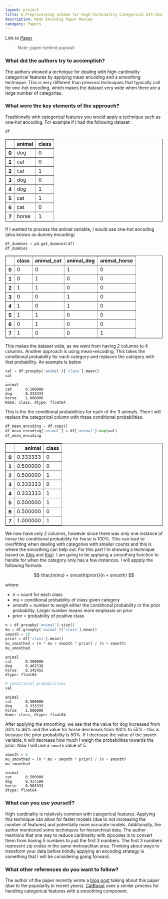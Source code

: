```yaml
---
layout: project
title: A Preprocessing Scheme for High-Cardinality Categorical Attributes in Classification and Prediction Problems 
description: Mean Encoding Paper Review
category: Papers
---
```


Link to [Paper](https://dl.acm.org/doi/10.1145/507533.507538)
> Note: paper behind paywall 

### What did the authors try to accomplish?
The authors showed a technique for dealing with high-cardinality categorical features by applying mean encoding and a smoothing technique. This is very different than previous techniques that typically call for one-hot encoding, which makes the dataset very wide when there are a large number of categories. 

### What were the key elements of the approach?
Traditionally with categorical features you would apply a technique such as one-hot encoding.  For example if I had the following dataset: 


```python
df
```




<div>
<style scoped>
    .dataframe tbody tr th:only-of-type {
        vertical-align: middle;
    }

    .dataframe tbody tr th {
        vertical-align: top;
    }

    .dataframe thead th {
        text-align: right;
    }
</style>
<table border="1" class="dataframe">
  <thead>
    <tr style="text-align: right;">
      <th></th>
      <th>animal</th>
      <th>class</th>
    </tr>
  </thead>
  <tbody>
    <tr>
      <th>0</th>
      <td>dog</td>
      <td>0</td>
    </tr>
    <tr>
      <th>1</th>
      <td>cat</td>
      <td>0</td>
    </tr>
    <tr>
      <th>2</th>
      <td>cat</td>
      <td>1</td>
    </tr>
    <tr>
      <th>3</th>
      <td>dog</td>
      <td>0</td>
    </tr>
    <tr>
      <th>4</th>
      <td>dog</td>
      <td>1</td>
    </tr>
    <tr>
      <th>5</th>
      <td>cat</td>
      <td>1</td>
    </tr>
    <tr>
      <th>6</th>
      <td>cat</td>
      <td>0</td>
    </tr>
    <tr>
      <th>7</th>
      <td>horse</td>
      <td>1</td>
    </tr>
  </tbody>
</table>
</div>



If I wanted to process the animal variable, I would use one-hot encoding (also known as dummy encoding) 


```python
df_dummies = pd.get_dummies(df)
df_dummies
```




<div>
<style scoped>
    .dataframe tbody tr th:only-of-type {
        vertical-align: middle;
    }

    .dataframe tbody tr th {
        vertical-align: top;
    }

    .dataframe thead th {
        text-align: right;
    }
</style>
<table border="1" class="dataframe">
  <thead>
    <tr style="text-align: right;">
      <th></th>
      <th>class</th>
      <th>animal_cat</th>
      <th>animal_dog</th>
      <th>animal_horse</th>
    </tr>
  </thead>
  <tbody>
    <tr>
      <th>0</th>
      <td>0</td>
      <td>0</td>
      <td>1</td>
      <td>0</td>
    </tr>
    <tr>
      <th>1</th>
      <td>0</td>
      <td>1</td>
      <td>0</td>
      <td>0</td>
    </tr>
    <tr>
      <th>2</th>
      <td>1</td>
      <td>1</td>
      <td>0</td>
      <td>0</td>
    </tr>
    <tr>
      <th>3</th>
      <td>0</td>
      <td>0</td>
      <td>1</td>
      <td>0</td>
    </tr>
    <tr>
      <th>4</th>
      <td>1</td>
      <td>0</td>
      <td>1</td>
      <td>0</td>
    </tr>
    <tr>
      <th>5</th>
      <td>1</td>
      <td>1</td>
      <td>0</td>
      <td>0</td>
    </tr>
    <tr>
      <th>6</th>
      <td>0</td>
      <td>1</td>
      <td>0</td>
      <td>0</td>
    </tr>
    <tr>
      <th>7</th>
      <td>1</td>
      <td>0</td>
      <td>0</td>
      <td>1</td>
    </tr>
  </tbody>
</table>
</div>



This makes the dataset wide, as we went from having 2 columns to 4 columns.  Another approach is using mean-encoding.  This takes the conditional probability for each category and replaces the category with that probability.  An example is below 


```python
val = df.groupby('animal')['class'].mean()
val
```




    animal
    cat      0.500000
    dog      0.333333
    horse    1.000000
    Name: class, dtype: float64



This is the the conditional probabilities for each of the 3 animals.  Then I will replace the categorical column with these conditional probabilities. 


```python
df_mean_encoding = df.copy()
df_mean_encoding['animal'] = df['animal'].map(val)
df_mean_encoding
```




<div>
<style scoped>
    .dataframe tbody tr th:only-of-type {
        vertical-align: middle;
    }

    .dataframe tbody tr th {
        vertical-align: top;
    }

    .dataframe thead th {
        text-align: right;
    }
</style>
<table border="1" class="dataframe">
  <thead>
    <tr style="text-align: right;">
      <th></th>
      <th>animal</th>
      <th>class</th>
    </tr>
  </thead>
  <tbody>
    <tr>
      <th>0</th>
      <td>0.333333</td>
      <td>0</td>
    </tr>
    <tr>
      <th>1</th>
      <td>0.500000</td>
      <td>0</td>
    </tr>
    <tr>
      <th>2</th>
      <td>0.500000</td>
      <td>1</td>
    </tr>
    <tr>
      <th>3</th>
      <td>0.333333</td>
      <td>0</td>
    </tr>
    <tr>
      <th>4</th>
      <td>0.333333</td>
      <td>1</td>
    </tr>
    <tr>
      <th>5</th>
      <td>0.500000</td>
      <td>1</td>
    </tr>
    <tr>
      <th>6</th>
      <td>0.500000</td>
      <td>0</td>
    </tr>
    <tr>
      <th>7</th>
      <td>1.000000</td>
      <td>1</td>
    </tr>
  </tbody>
</table>
</div>



We now have only 2 columns, however since there was only one instance of horse the conditional probability for horse is 100%.  This can lead to overfitting when dealing with categories with smaller counts and this is where the smoothing can help out.  For this part I'm showing a technique based on ([this](https://maxhalford.github.io/blog/target-encoding/) and [this](https://www.kaggle.com/dustinthewind/making-sense-of-mean-encoding)).  I am going to be applying a smoothing function to handle for when the category only has a few instances.  I will appply the following formula: 

$$ \frac{n(mu) + smooth(prior)}{n + smooth}  $$

where:
- n = count for each class 
- mu = conditional probability of class given category 
- smooth = number to weigh either the conditional probability or the prior probability.  Larger number means more emphasis on prior 
- prior = probability of positive class 


```python
n = df.groupby('animal').size()
mu = df.groupby('animal')['class'].mean()
smooth = 10
prior = df['class'].mean()
mu_smoothed = (n * mu + smooth * prior) / (n + smooth)
mu_smoothed
```




    animal
    cat      0.500000
    dog      0.461538
    horse    0.545455
    dtype: float64




```python
# conditional probabilities 
val
```




    animal
    cat      0.500000
    dog      0.333333
    horse    1.000000
    Name: class, dtype: float64



After applying the smoothing, we see that the value for dog increased from 33% to 46% and the value for horse decreases from 100% to 55% - this is because the prior probability is 50%.  If I decrease the value of the `smooth` variable, it will decrease how much I weigh the probabilities towards the prior.  Now I will use a `smooth` value of 5.


```python
smooth = 5
mu_smoothed = (n * mu + smooth * prior) / (n + smooth)
mu_smoothed
```




    animal
    cat      0.500000
    dog      0.437500
    horse    0.583333
    dtype: float64



### What can you use yourself?

High-cardinality is relatively common with categorical features.  Applying this technique can allow for faster models (due to not increasing the number of features) and potentially more accurate models.  Additionally, the author mentioned some techniques for hierarchical data.  The author mentions that one way to reduce cardinality with zipcodes is to convert them from having 5 numbers to just the first 3 numbers.  The first 3 numbers represent zip codes in the same metropolitan area.  Thinking about ways to transform your data before blindly applying an encoding strategy is something that I will be considering going forward.    

### What other references do you want to follow?

The author of the paper recently wrote a [blog post](https://towardsdatascience.com/extending-target-encoding-443aa9414cae) talking about this paper (due to the popularity in recent years).  [CatBoost](https://catboost.ai/) uses a similar process for handling categorical features with a smoothing component.  
